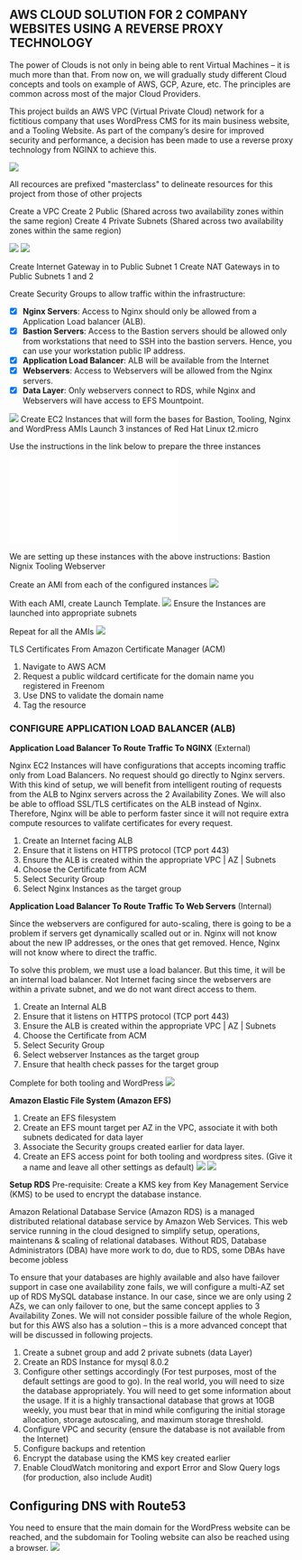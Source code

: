 ## AWS CLOUD SOLUTION FOR 2 COMPANY WEBSITES USING A REVERSE PROXY TECHNOLOGY ##


The power of Clouds is not only in being able to rent Virtual Machines – it is much more than that. From now on, we will gradually study 
different Cloud concepts and tools on example of AWS, GCP, Azure, etc. The principles are common across most of the major Cloud Providers.

This project builds an AWS VPC (Virtual Private Cloud) network for a fictitious company that uses WordPress CMS for its main business website, and a Tooling Website.
As part of the company’s desire for improved security and performance, a decision has been made to use a reverse proxy technology from NGINX to achieve this.

![](tooling_project_15.png)

All recources are prefixed "masterclass" to delineate resources for this project from those of other projects

Create a VPC
Create 2 Public (Shared across two availability zones within the same region)
Create 4 Private Subnets (Shared across two availability zones within the same region)

![](vpc.jpg)
![](subnets.jpg)

Create Internet Gateway in to Public Subnet 1
Create NAT Gateways in to Public Subnets 1 and 2

Create Security Groups to allow traffic within the infrastructure:
 - [x] **Nginx Servers**: Access to Nginx should only be allowed from a Application Load balancer (ALB).
 - [x] **Bastion Servers**: Access to the Bastion servers should be allowed only from workstations that need to SSH into the bastion servers. Hence, 
  you can use your workstation public IP address.
 - [x] **Application Load Balancer**: ALB will be available from the Internet
 - [x] **Webservers**: Access to Webservers will be allowed from the Nginx servers. 
 - [x] **Data Layer**: Only webservers connect to RDS, while Nginx and Webservers will have access to EFS Mountpoint.

![](security-groups.jpg)
Create EC2 Instances that will form the bases for Bastion, Tooling, Nginx and WordPress AMIs
Launch 3 instances of Red Hat Linux t2.micro

Use the instructions in the link below to prepare the three instances

![Instances Configuration file](./Installation.md)

We are setting up these instances with the above instructions:
 Bastion
 Nignix
 Tooling
 Webserver
 
 Create an AMI from each of the configured instances
 ![](create-ami.jpg)
 
 With each AMI, create Launch Template.
 ![](launch-template.jpg)
 Ensure the Instances are launched into appropriate subnets
 
 Repeat for all the AMIs
 ![](all-lt)
 
 TLS Certificates From Amazon Certificate Manager (ACM)

1. Navigate to AWS ACM
1. Request a public wildcard certificate for the domain name you registered in Freenom
1. Use DNS to validate the domain name
1. Tag the resource

### CONFIGURE APPLICATION LOAD BALANCER (ALB) ###
**Application Load Balancer To Route Traffic To NGINX** (External)

Nginx EC2 Instances will have configurations that accepts incoming traffic only from Load Balancers. No request should go directly to Nginx servers. With this kind of setup, we will benefit from intelligent routing of requests from the ALB to Nginx servers across the 2 Availability Zones. We will also be able to offload SSL/TLS certificates on the ALB instead of Nginx. Therefore, Nginx will be able to perform faster since it will not require extra compute resources to valifate certificates for every request.

1. Create an Internet facing ALB
1. Ensure that it listens on HTTPS protocol (TCP port 443)
1. Ensure the ALB is created within the appropriate VPC | AZ | Subnets
1. Choose the Certificate from ACM
1. Select Security Group
1. Select Nginx Instances as the target group

**Application Load Balancer To Route Traffic To Web Servers** (Internal)

Since the webservers are configured for auto-scaling, there is going to be a problem if servers get dynamically scalled out or in. Nginx will not know about the new IP addresses, or the ones that get removed. Hence, Nginx will not know where to direct the traffic.

To solve this problem, we must use a load balancer. But this time, it will be an internal load balancer. Not Internet facing since the webservers are within a private subnet, and we do not want direct access to them.

1. Create an Internal ALB
1. Ensure that it listens on HTTPS protocol (TCP port 443)
1. Ensure the ALB is created within the appropriate VPC | AZ | Subnets
1. Choose the Certificate from ACM
1. Select Security Group
1. Select webserver Instances as the target group
1. Ensure that health check passes for the target group

Complete for both tooling and WordPress 
![](load-balancers.jpg)

**Amazon Elastic File System (Amazon EFS)**
1. Create an EFS filesystem
1. Create an EFS mount target per AZ in the VPC, associate it with both subnets dedicated for data layer
1. Associate the Security groups created earlier for data layer.
1. Create an EFS access point for both tooling and wordpress sites. (Give it a name and leave all other settings as default)
![](efs.jpg)
![](aps.jpg)

**Setup RDS**
Pre-requisite: Create a KMS key from Key Management Service (KMS) to be used to encrypt the database instance.

Amazon Relational Database Service (Amazon RDS) is a managed distributed relational database service by Amazon Web Services. This web service running in the cloud designed to simplify setup, operations, maintenans & scaling of relational databases. Without RDS, Database Administrators (DBA) have more work to do, due to RDS, some DBAs have become jobless

To ensure that your databases are highly available and also have failover support in case one availability zone fails, we will configure a multi-AZ set up of RDS MySQL database instance. In our case, since we are only using 2 AZs, we can only failover to one, but the same concept applies to 3 Availability Zones. We will not consider possible failure of the whole Region, but for this AWS also has a solution – this is a more advanced concept that will be discussed in following projects.

1. Create a subnet group and add 2 private subnets (data Layer)
1. Create an RDS Instance for mysql 8.0.2
1. Configure other settings accordingly (For test purposes, most of the default settings are good to go). In the real world, you will need to size the database appropriately. You will need to get some information about the usage. If it is a highly transactional database that grows at 10GB weekly, you must bear that in mind while configuring the initial storage allocation, storage autoscaling, and maximum storage threshold.
1. Configure VPC and security (ensure the database is not available from the Internet)
1. Configure backups and retention
1. Encrypt the database using the KMS key created earlier
1. Enable CloudWatch monitoring and export Error and Slow Query logs (for production, also include Audit)

## Configuring DNS with Route53 ##
You need to ensure that the main domain for the WordPress website can be reached, and the subdomain for Tooling website can also be reached using a browser.
![](r53.jpg)
